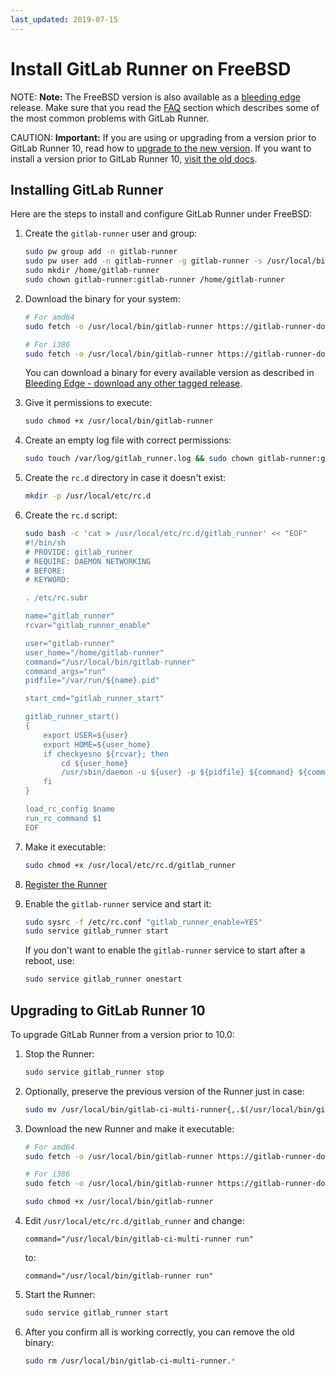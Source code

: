 ```yaml
---
last_updated: 2019-07-15
---
```


# Install GitLab Runner on FreeBSD

NOTE: **Note:**
The FreeBSD version is also available as a [bleeding edge](bleeding-edge.md)
release. Make sure that you read the [FAQ](../faq/README.md) section which
describes some of the most common problems with GitLab Runner.

CAUTION: **Important:**
If you are using or upgrading from a version prior to GitLab Runner 10, read how
to [upgrade to the new version](#upgrading-to-gitlab-runner-10). If you want
to install a version prior to GitLab Runner 10, [visit the old docs](old.md).

## Installing GitLab Runner

Here are the steps to install and configure GitLab Runner under FreeBSD:

1. Create the `gitlab-runner` user and group:

   ```sh
   sudo pw group add -n gitlab-runner
   sudo pw user add -n gitlab-runner -g gitlab-runner -s /usr/local/bin/bash
   sudo mkdir /home/gitlab-runner
   sudo chown gitlab-runner:gitlab-runner /home/gitlab-runner
   ```

1. Download the binary for your system:

   ```sh
   # For amd64
   sudo fetch -o /usr/local/bin/gitlab-runner https://gitlab-runner-downloads.s3.amazonaws.com/latest/binaries/gitlab-runner-freebsd-amd64

   # For i386
   sudo fetch -o /usr/local/bin/gitlab-runner https://gitlab-runner-downloads.s3.amazonaws.com/latest/binaries/gitlab-runner-freebsd-386
   ```

   You can download a binary for every available version as described in
   [Bleeding Edge - download any other tagged release](bleeding-edge.md#download-any-other-tagged-release).

1. Give it permissions to execute:

   ```sh
   sudo chmod +x /usr/local/bin/gitlab-runner
   ```

1. Create an empty log file with correct permissions:

   ```sh
   sudo touch /var/log/gitlab_runner.log && sudo chown gitlab-runner:gitlab-runner /var/log/gitlab_runner.log
   ```

1. Create the `rc.d` directory in case it doesn't exist:

   ```sh
   mkdir -p /usr/local/etc/rc.d
   ```

1. Create the `rc.d` script:

   ```sh
   sudo bash -c 'cat > /usr/local/etc/rc.d/gitlab_runner' << "EOF"
   #!/bin/sh
   # PROVIDE: gitlab_runner
   # REQUIRE: DAEMON NETWORKING
   # BEFORE:
   # KEYWORD:

   . /etc/rc.subr

   name="gitlab_runner"
   rcvar="gitlab_runner_enable"

   user="gitlab-runner"
   user_home="/home/gitlab-runner"
   command="/usr/local/bin/gitlab-runner"
   command_args="run"
   pidfile="/var/run/${name}.pid"

   start_cmd="gitlab_runner_start"

   gitlab_runner_start()
   {
       export USER=${user}
       export HOME=${user_home}
       if checkyesno ${rcvar}; then
           cd ${user_home}
           /usr/sbin/daemon -u ${user} -p ${pidfile} ${command} ${command_args} > /var/log/gitlab_runner.log 2>&1
       fi
   }

   load_rc_config $name
   run_rc_command $1
   EOF
   ```

1. Make it executable:

   ```sh
   sudo chmod +x /usr/local/etc/rc.d/gitlab_runner
   ```

1. [Register the Runner](../register/index.md)
1. Enable the `gitlab-runner` service and start it:

   ```sh
   sudo sysrc -f /etc/rc.conf "gitlab_runner_enable=YES"
   sudo service gitlab_runner start
   ```

   If you don't want to enable the `gitlab-runner` service to start after a
   reboot, use:

   ```sh
   sudo service gitlab_runner onestart
   ```

## Upgrading to GitLab Runner 10

To upgrade GitLab Runner from a version prior to 10.0:

1. Stop the Runner:

   ```sh
   sudo service gitlab_runner stop
   ```

1. Optionally, preserve the previous version of the Runner just in case:

   ```sh
   sudo mv /usr/local/bin/gitlab-ci-multi-runner{,.$(/usr/local/bin/gitlab-ci-multi-runner --version| grep Version | cut -d ':' -f 2 | sed 's/ //g')}
   ```

1. Download the new Runner and make it executable:

   ```sh
   # For amd64
   sudo fetch -o /usr/local/bin/gitlab-runner https://gitlab-runner-downloads.s3.amazonaws.com/latest/binaries/gitlab-runner-freebsd-amd64

   # For i386
   sudo fetch -o /usr/local/bin/gitlab-runner https://gitlab-runner-downloads.s3.amazonaws.com/latest/binaries/gitlab-runner-freebsd-386

   sudo chmod +x /usr/local/bin/gitlab-runner
   ```

1. Edit `/usr/local/etc/rc.d/gitlab_runner` and change:

   ```
   command="/usr/local/bin/gitlab-ci-multi-runner run"
   ```

   to:

   ```
   command="/usr/local/bin/gitlab-runner run"
   ```

1. Start the Runner:

   ```sh
   sudo service gitlab_runner start
   ```

1. After you confirm all is working correctly, you can remove the old binary:

   ```sh
   sudo rm /usr/local/bin/gitlab-ci-multi-runner.*
   ```
